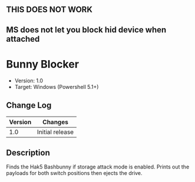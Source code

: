 ## THIS DOES NOT WORK
## MS does not let you block hid device when attached
# Bunny Blocker
- Version: 1.0
- Target: Windows (Powershell 5.1+)

## Change Log
| Version | Changes         |
| ------- | --------------- |
| 1.0     | Initial release |

## Description
Finds the Hak5 Bashbunny if storage attack mode is enabled. Prints out the payloads for both switch positions then ejects the drive.